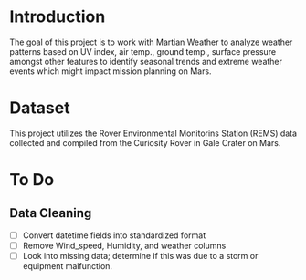 # Introduction
The goal of this project is to work with Martian Weather to analyze weather patterns based on UV index, air temp., ground temp., surface pressure amongst other features to identify seasonal trends and extreme weather events which might impact mission planning on Mars.

# Dataset
This project utilizes the Rover Environmental Monitorins Station (REMS) data collected and compiled from the Curiosity Rover in Gale Crater on Mars.

# To Do
## Data Cleaning
 - [ ] Convert datetime fields into standardized format
 - [ ] Remove Wind_speed, Humidity, and weather columns
 - [ ] Look into missing data; determine if this was due to a storm or equipment malfunction.